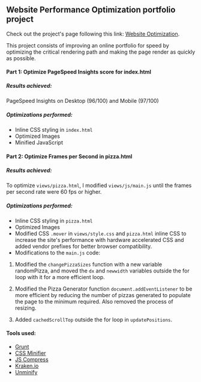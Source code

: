 ## Website Performance Optimization portfolio project

Check out the project's page following this link: [Website Optimization](http://romanrodriguez.github.io/frontend-nanodegree-website-optimization/).

This project consists of improving an online portfolio for speed by optimizing the critical rendering path and making the page render as quickly as possible.

#### Part 1: Optimize PageSpeed Insights score for index.html

##### Results achieved: 
PageSpeed Insights on Desktop (96/100) and Mobile (97/100)

##### Optimizations performed:

* Inline CSS styling in `index.html`
* Optimized Images
* Minified JavaScript

#### Part 2: Optimize Frames per Second in pizza.html

##### Results achieved:
To optimize `views/pizza.html`, I modified `views/js/main.js` until the frames per second rate were 60 fps or higher.

##### Optimizations performed:

* Inline CSS styling in `pizza.html`
* Optimized Images
* Modified CSS `.mover` in `views/style.css` and `pizza.html` inline CSS to increase the site's performance with hardware accelerated CSS and added vendor prefixes for better browser compatibility.
* Modifications to the `main.js` code:

1. Modified the `changePizzaSizes` function with a new variable randomPizza, and moved the `dx` and `newwidth` variables outside the for loop with it for a more efficient loop.

2. Modified the Pizza Generator function `document.addEventListener` to be more efficient by reducing the number of pizzas generated to populate the page to the minimum required. Also removed the process of resizing. 

3. Added `cachedScrollTop` outside the for loop in `updatePositions`.

#### Tools used:
* [Grunt](http://gruntjs.com/)
* [CSS Minifier](http://cssminifier.com/)
* [JS Compress](http://jscompress.com/)
* [Kraken.io](http://kraken.io/)
* [Unminify](http://unminify.com)
